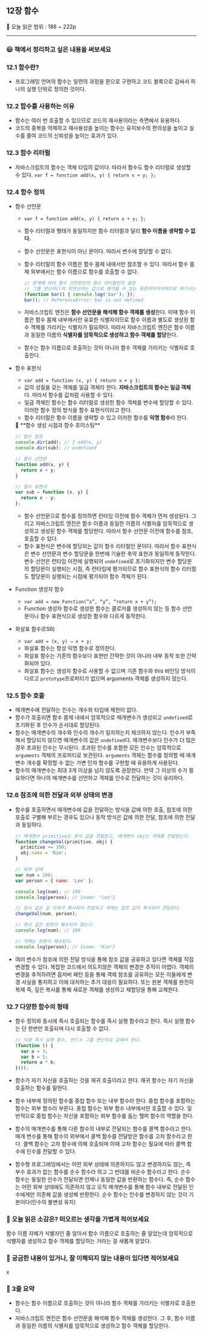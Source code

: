 ## 12장 함수

🔖 오늘 읽은 범위 : 188 ~ 222p

---

### 😃 책에서 정리하고 싶은 내용을 써보세요

### 12.1 함수란?

- 프로그래밍 언어의 함수는 일련의 과정을 문으로 구현하고 코드 블록으로 감싸서 하나의 실행 단위로 정의한 것이다.

### 12.2 함수를 사용하는 이유

- 함수는 여러 번 호출할 수 있으므로 코드의 재사용이라는 측면에서 유용하다.
- 코드의 중복을 억제하고 재사용성을 높이는 함수는 유지보수의 편의성을 높이고 실수를 줄여 코드의 신뢰성을 높이는 효과가 있다.

### 12.3 함수 리터럴

- 자바스크립트의 함수는 객체 타입의 값이다. 따라서 함수도 함수 리터럴로 생성할 수 있다. 
`var f = function add(x, y) { return x + y; };`

### 12.4 함수 정의

- 함수 선언문
    - `var f = function add(x, y) { return x + y; };`
    - 함수 리터럴과 형태가 동일하지만 함수 리터럴과 달리 **함수 이름을 생략할 수 없다.**
    - 함수 선언문은 표현식이 아닌 문이다. 따라서 변수에 할당할 수 없다.
    - 함수 리터럴의 함수 이름은 함수 몸체 내에서만 참조할 수 있다. 따라서 함수 몸체 외부에서는 함수 이름으로 함수를 호출할 수 없다.
        
        ```jsx
        // 문맥에 따라 함수 선언문인지 함수 리터럴인지 결정
        // 그룹 연산자()의 피연산자는 값으로 평가될 수 있는 표현식이어야하므로 여기서는 함수 리터럴
        (function bar() { console.log('bar'); });
        bar(); // ReferenceError: bar is not defined
        ```
        
    - 자바스크립트 엔진은 **함수 선언문을 해석해 함수 객체를 생성**한다. 이때 함수 이름은 함수 몸체 내부에서만 유효한 식별자이므로 함수 이름과 별도로 생성된 함수 객체를 가리키는 식별자가 필요하다. 따라서 자바스크립트 엔진은 함수 이름과 동일한 이름의 **식별자를 암묵적으로 생성하고 함수 객체를 할당**한다.
    - 함수는 함수 이름으로 호출하는 것이 아니라 함수 객체를 가리키는 식별자로 호출한다.
- 함수 표현식
    - `var add = function (x, y) { return x + y };`
    - 값의 성질을 갖는 객체를 일급 객체라 한다. **자바스크립트의 함수는 일급 객체**다. 따라서 함수를 값처럼 사용할 수 있다.
    - 일급 객체인 함수는 함수 리터럴로 생성한 함수 객체를 변수에 할당할 수 있다.  이러한 함수 정의 방식을 함수 표현식이라고 한다.
    - 함수 리터럴은 함수 이름을 생략할 수 있고 이러한 함수를 **익명 함수**라 한다.
    
    <aside>
    🔎 **함수 생성 시점과 함수 호이스팅**
    
    ```jsx
    // 함수 참조
    console.dir(add); // ƒ add(x, y)
    console.dir(sub); // undefined
    
    // 함수 선언문
    function add(x, y) {
      return x + y;
    }
    
    // 함수 표현식
    var sub = function (x, y) {
      return x - y;
    };
    ```
    
    - 함수 선언문으로 함수를 정의하면 런타임 이전에 함수 객체가 먼저 생성된다. 그리고 자바스크립트 엔진은 함수 이름과 동일한 이름의 식별자를 암묵적으로 생성하고 생성된 함수 객체를 할당한다. 따라서 함수 선언문 이전에 함수를 참조, 호출할 수 있다.
    - 함수 표현식은 변수에 할당되는 값이 함수 리터럴인 문이다. 따라서 함수 표현식은 변수 선언문과 변수 할당문을 한번에 기술한 축약 표현과 동일하게 동작한다. 변수 선언은 런타임 이전에 실행되어 `undefined`로 초기화되지만 변수 할당문의 할당문이 실행되는 시점, 즉 런타임에 평가되므로 함수 표현식의 함수 리터럴도 할당문이 실행되는 시점에 평가되어 함수 객체가 된다.
    </aside>
    
- Function 생성자 함수
    - `var add = new Function(”x”, “y”, “return x + y”);`
    - Function 생성자 함수로 생성한 함수는 클로저를 생성하지 않는 등 함수 선언문이나 함수 표현식으로 생성한 함수와 다르게 동작한다.
- 화살표 함수(ES6)
    - `var add = (x, y) ⇒ x + y;`
    - 화살표 함수는 항상 익명 함수로 정의한다.
    - 화살표 함수는 기존의 함수보다 표현만 간략한 것이 아니라 내부 동작 또한 간략화되어 있다.
    - 화살표 함수는 생성자 함수로 사용할 수 없으며 기존 함수와 this 바인딩 방식이 다르고 `prototype`프로퍼티가 없으며 arguments 객체를 생성하지 않는다.

### 12.5 함수 호출

- 매개변수에 전달하는 인수는 개수와 타입에 제한이 없다.
- 함수가 호출되면 함수 몸체 내에서 암묵적으로 매개변수가 생성되고 `undefined`로 초기화된 후 인수가 순서대로 할당된다.
- 함수는 매개변수의 개수와 인수의 개수가 일치하는지 체크하지 않는다. 인수가 부족해서 할당되지 않으면 매개변수의 값은 `undefined`다. 매개변수보다 인수가 더 많은 경우 초과된 인수는 무시된다. 초과된 인수를 포함한 모든 인수는 암묵적으로 `arguments` 객체의 프로퍼티로 보관된다. `arguments` 객체는 함수를 정의할 때 매개변수 개수를 확정할 수 없는 가변 인자 함수를 구현할 때 유용하게 사용된다.
- 함수의 매개변수는 최대 3개 이상을 넘지 않도록 권장한다. 만약 그 이상의 수가 필요하다면 하나의 매개변수를 선언하고 객체를 인수로 전달하는 것이 유리하다.

### 12.6 참조에 의한 전달과 외부 상태의 변경

- 함수를 호출하면서 매개변수에 값을 전달하는 방식을 값에 의한 호출, 참조에 의한 호출로 구별해 부르는 경우도 있으나 동작 방식은 값에 의한 전달, 참조에 의한 전달과 동일하다.
    
    ```jsx
    // 매개변수 primitive는 원시 값을 전달받고, 매개변수 obj는 객체를 전달받는다.
    function changeVal(primitive, obj) {
      primitive += 100;
      obj.name = 'Kim';
    }
    
    // 외부 상태
    var num = 100;
    var person = { name: 'Lee' };
    
    console.log(num); // 100
    console.log(person); // {name: "Lee"}
    
    // 원시 값은 값 자체가 복사되어 전달되고 객체는 참조 값이 복사되어 전달된다.
    changeVal(num, person);
    
    // 원시 값은 원본이 훼손되지 않는다.
    console.log(num); // 100
    
    // 객체는 원본이 훼손된다.
    console.log(person); // {name: "Kim"}
    ```
    
- 여러 변수가 참조에 의한 전달 방식을 통해 참조 값을 공유하고 있다면 객체를 직접 변경할 수 있다. 복잡한 코드에서 의도치않은 객체의 변경은 추적이 어렵다. 객체의 변경을 추적하려면 옵저버 패턴 등을 통해 객체 참조를 공유하는 모든 이들에게 변경 사실을 통지하고 이에 대처하는 추가 대응이 필요하다. 또는 원본 객체를 완전히 복제 즉, 깊은 복사를 통해 새로운 객체를 생성하고 재할당을 통해 교체한다.

### 12.7 다양한 함수의 형태

- 함수 정의와 동시에 즉시 호출되는 함수를 즉시 실행 함수라고 한다. 즉시 실행 함수는 단 한번만 호출되며 다시 호출할 수 없다.
    
    ```jsx
    // 익명 즉시 실행 함수, 반드시 그룹 연산자로 감싸야 한다.
    (function () {
      var a = 3;
      var b = 5;
      return a * b;
    }());
    ```
    
- 함수가 자기 자신을 호출하는 것을 재귀 호출이라고 한다. 재귀 함수는 자기 자신을 호출하는 함수를 말한다.
- 함수 내부에 정의된 함수를 중첩 함수 또는 내부 함수라 한다. 중첩 함수를 포함하는 함수는 외부 함수라 부른다. 중첩 함수는 외부 함수 내부에서만 호출할 수 있다. 일반적으로 중첩 함수는 자신을 포함하는 외부 함수를 돕는 헬퍼 함수의 역할을 한다.
- 함수의 매개변수를 통해 다른 함수의 내부로 전달되는 함수를 콜백 함수라고 한다. 매개 변수를 통해 함수의 외부에서 콜백 함수를 전달받은 함수를 고차 함수라고 한다. 콜백 함수는 고차 함수에 의해 호출되며 이때 고차 함수는 필요에 따라 콜백 함수에 인수를 전달할 수 있다.
- 함수형 프로그래밍에서는 어떤 외부 상태에 의존하지도 않고 변경하지도 않는, 즉 부수 효과가 없는 함수를 순수 함수라 하고 그 반대를 비순수 함수라고 한다. 순수 함수는 동일한 인수가 전달되면 언제나 동일한 값을 반환하는 함수다. 즉, 순수 함수는 어떤 외부 상태에도 의존하지 않고 오직 매개변수를 통해 함수 내부로 전달된 인수에게만 의존해 값을 생성해 반환한다. 순수 함수는 인수를 변경하지 않는 것이 기본이다(인수의 불변성 유지)

### 🤔 오늘 읽은 소감은? 떠오르는 생각을 가볍게 적어보세요

함수 이름 자체가 식별자인 줄 알아서 함수 이름으로 호출하는 줄 알았는데 암묵적으로 식별자를 생성하고 함수 객체를 할당하는 거라는 걸 새롭게 알았다.

### 🔎 궁금한 내용이 있거나, 잘 이해되지 않는 내용이 있다면 적어보세요

x

### 📝 3줄 요약

- 함수는 함수 이름으로 호출하는 것이 아니라 함수 객체를 가리키는 식별자로 호출한다.
- 자바스크립트 엔진은 함수 선언문을 해석해 함수 객체를 생성한다. 그 후, 함수 이름과 동일한 이름의 식별자를 암묵적으로 생성하고 함수 객체를 할당한다.
